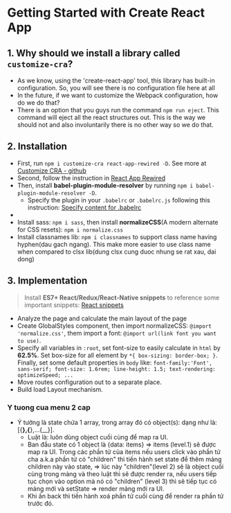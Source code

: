# Getting Started with Create React App

## 1. Why should we install a library called `customize-cra`?

-   As we know, using the 'create-react-app' tool, this library has built-in configuration. So, you will see there is no configuration file here at all
-   In the future, if we want to customize the Webpack configuration, how do we do that?
-   There is an option that you guys run the command `npm run eject`. This command will eject all the react structures out. This is the way we should not and also involuntarily there is no other way so we do that.

## 2. Installation

-   First, run `npm i customize-cra react-app-rewired -D`. See more at [Customize CRA - github](https://github.com/arackaf/customize-cra?tab=readme-ov-file)
-   Second, follow the instruction in [React App Rewired](https://github.com/timarney/react-app-rewired/)
-   Then, install **babel-plugin-module-resolver** by running `npm i babel-plugin-module-resolver -D`.
    -   Specify the plugin in your `.babelrc` or `.babelrc.js` following this instruction: [Specify content for .babelrc](https://www.npmjs.com/package/babel-plugin-module-resolver#:~:text=plugin%20in%20your-,.babelrc,-with%20the%20custom)
-
-   Install sass: `npm i sass`, then install **normalizeCSS**(A modern alternate for CSS resets): `npm i normalize.css`
-   Install classnames lib: `npm i classnames` to support class name having hyphen(dau gach ngang). This make more easier to use class name when compared to clsx lib(dung clsx cung duoc nhung se rat xau, dai dong)

## 3. Implementation

> Install **ES7+ React/Redux/React-Native snippets** to reference some important snippets: [React snippets](https://github.com/r5n-dev/vscode-react-javascript-snippets/blob/HEAD/docs/Snippets.md)

-   Analyze the page and calculate the main layout of the page
-   Create GlobalStyles component, then import normalizeCSS: `@import 'normalize.css'`, them import a font: `@import url(link font you want to use)`.
-   Specify all variables in `:root`, set font-size to easily calculate in `html` by **62.5%**. Set box-size for all element by `*{ box-sizing: border-box; }`. Finally, set some default properties in `body` like: `font-family:'Font', sans-serif; font-size: 1.6rem; line-height: 1.5; text-rendering: optimizeSpeed; ...`
-   Move routes configuration out to a separate place.
-   Build load Layout mechanism.

### Y tuong cua menu 2 cap

-   Ý tưởng là state chứa 1 array, trong array đó có object(s): dạng như là: [{__},{__},...{__}].
    -   Luật là: luôn dùng object cuối cùng để map ra UI.
    -   Ban đầu state có 1 object là {data: items} => items (level.1) sẽ được map ra UI. Trong các phần tử của items nếu users click vào phần tử cha a.k.a phần tử có "children" thì tiến hành set state để thêm mảng children này vào state, => lúc này "children"(level 2) sẽ là object cuối cùng trong mảng và theo luật thì sẽ được render ra, nếu users tiếp tục chọn vào option mà nó có "children" (level 3) thì sẽ tiếp tục có mảng mới và setState => render mảng mới ra UI.
    -   Khi ấn back thì tiến hành xoá phần tử cuối cùng để render ra phần tử trước đó.
